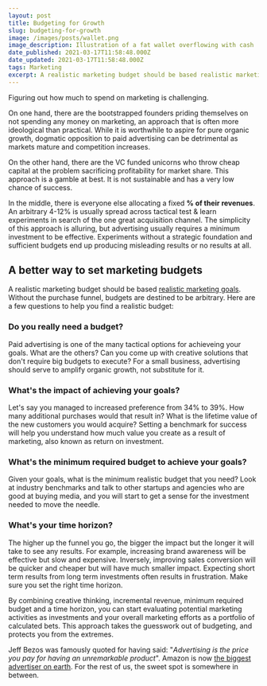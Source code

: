 ```yaml
---
layout: post
title: Budgeting for Growth
slug: budgeting-for-growth
image: /images/posts/wallet.png
image_description: Illustration of a fat wallet overflowing with cash
date_published: 2021-03-17T11:58:48.000Z
date_updated: 2021-03-17T11:58:48.000Z
tags: Marketing
excerpt: A realistic marketing budget should be based realistic marketing goals. Without the purchase funnel, budgets are destined to be arbitrary.
---
```


Figuring out how much to spend on marketing is challenging.

On one hand, there are the bootstrapped founders priding themselves on not spending any money on marketing, an approach that is often more ideological than practical. While it is worthwhile to aspire for pure organic growth, dogmatic opposition to paid advertising can be detrimental as markets mature and competition increases.

On the other hand, there are the VC funded unicorns who throw cheap capital at the problem sacrificing profitability for market share. This approach is a gamble at best. It is not sustainable and has a very low chance of success.

In the middle, there is everyone else allocating a fixed **% of their revenues**. An arbitrary 4-12% is usually spread across tactical test & learn experiments in search of the one great acquisition channel. The simplicity of this approach is alluring, but advertising usually requires a minimum investment to be effective. Experiments without a strategic foundation and sufficient budgets end up producing misleading results or no results at all.

## A better way to set marketing budgets

A realistic marketing budget should be based [realistic marketing goals](__GHOST_URL__/goalsetting-marketing-funnel/). Without the purchase funnel, budgets are destined to be arbitrary. Here are a few questions to help you find a realistic budget:

### Do you really need a budget?

Paid advertising is one of the many tactical options for achieveing your goals. What are the others? Can you come up with creative solutions that don't require big budgets to execute? For a small business, advertising should serve to amplify organic growth, not substitute for it.

### What's the impact of achieving your goals?

Let's say you managed to increased preference from 34% to 39%. How many additional purchases would that result in? What is the lifetime value of the new customers you would acquire? Setting a benchmark for success will help you understand how much value you create as a result of marketing, also known as return on investment.

### What's the minimum required budget to achieve your goals?

Given your goals, what is the minimum realistic budget that you need? Look at industry benchmarks and talk to other startups and agencies who are good at buying media, and you will start to get a sense for the investment needed to move the needle.

### What's your time horizon?

The higher up the funnel you go, the bigger the impact but the longer it will take to see any results. For example, increasing brand awareness will be effective but slow and expensive. Inversely, improving sales conversion will be quicker and cheaper but will have much smaller impact. Expecting short term results from long term investments often results in frustration. Make sure you set the right time horizon.

By combining creative thinking, incremental revenue, minimum required budget and a time horizon, you can start evaluating potential marketing activities as investments and your overall marketing efforts as a portfolio of calculated bets. This approach takes the guesswork out of budgeting, and protects you from the extremes.

Jeff Bezos was famously quoted for having said: "_Advertising is the price you pay for having an unremarkable product_". Amazon is now [the biggest advertiser on earth](https://www.campaignlive.co.uk/article/amazon-biggest-advertiser-earth-adspend-hits-11bn/1672723). For the rest of us, the sweet spot is somewhere in between.
